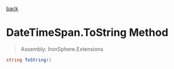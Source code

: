 ﻿

[back](/IronSphere.Extensions/types/DateTimeSpan)

# DateTimeSpan.ToString Method

> Assembly: IronSphere.Extensions

```csharp
string ToString()
```



 